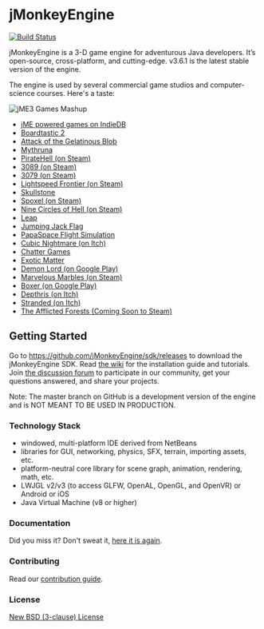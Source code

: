 jMonkeyEngine
=============

[![Build Status](https://github.com/jMonkeyEngine/jmonkeyengine/workflows/Build%20jMonkeyEngine/badge.svg)](https://github.com/jMonkeyEngine/jmonkeyengine/actions)

jMonkeyEngine is a 3-D game engine for adventurous Java developers. It’s open-source, cross-platform, and cutting-edge.
v3.6.1 is the latest stable version of the engine.

The engine is used by several commercial game studios and computer-science courses. Here's a taste:

![jME3 Games Mashup](https://i.imgur.com/nF8WOW6.jpg)

 - [jME powered games on IndieDB](http://www.indiedb.com/engines/jmonkeyengine/games)
 - [Boardtastic 2](https://boardtastic-2.fileplanet.com/apk)
 - [Attack of the Gelatinous Blob](https://attack-gelatinous-blob.softwareandgames.com/)
 - [Mythruna](http://mythruna.com/)
 - [PirateHell (on Steam)](https://store.steampowered.com/app/321080/Pirate_Hell/)
 - [3089 (on Steam)](http://store.steampowered.com/app/263360/)
 - [3079 (on Steam)](http://store.steampowered.com/app/259620/)
 - [Lightspeed Frontier (on Steam)](https://store.steampowered.com/app/548650/Lightspeed_Frontier/)
 - [Skullstone](http://www.skullstonegame.com/)
 - [Spoxel (on Steam)](https://store.steampowered.com/app/746880/Spoxel/)
 - [Nine Circles of Hell (on Steam)](https://store.steampowered.com/app/1200600/Nine_Circles_of_Hell/)
 - [Leap](https://gamejolt.com/games/leap/313308)
 - [Jumping Jack Flag](http://timealias.bplaced.net/jack/)
 - [PapaSpace Flight Simulation](https://www.papaspace.at/)
 - [Cubic Nightmare (on Itch)](https://jaredbgreat.itch.io/cubic-nightmare)
 - [Chatter Games](https://chatter-games.com)
 - [Exotic Matter](https://exoticmatter.io)
 - [Demon Lord (on Google Play)](https://play.google.com/store/apps/details?id=com.dreiInitiative.demonLord&pli=1)
 - [Marvelous Marbles (on Steam)](https://store.steampowered.com/app/2244540/Marvelous_Marbles/)
 - [Boxer (on Google Play)](https://play.google.com/store/apps/details?id=com.tharg.boxer)
 - [Depthris (on Itch)](https://codewalker.itch.io/depthris)
 - [Stranded (on Itch)](https://tgiant.itch.io/stranded)
 - [The Afflicted Forests (Coming Soon to Steam)](https://www.indiedb.com/games/the-afflicted-forests)

## Getting Started

Go to https://github.com/jMonkeyEngine/sdk/releases to download the jMonkeyEngine SDK.
Read [the wiki](https://jmonkeyengine.github.io/wiki) for the installation guide and tutorials.
Join [the discussion forum](http://hub.jmonkeyengine.org/) to participate in our community,
get your questions answered, and share your projects.

Note: The master branch on GitHub is a development version of the engine and is NOT MEANT TO BE USED IN PRODUCTION.

### Technology Stack

 - windowed, multi-platform IDE derived from NetBeans
 - libraries for GUI, networking, physics, SFX, terrain, importing assets, etc.
 - platform-neutral core library for scene graph, animation, rendering, math, etc.
 - LWJGL v2/v3 (to access GLFW, OpenAL, OpenGL, and OpenVR) or Android or iOS
 - Java Virtual Machine (v8 or higher)

### Documentation

Did you miss it? Don't sweat it, [here it is again](https://jmonkeyengine.github.io/wiki).

### Contributing

Read our [contribution guide](https://github.com/jMonkeyEngine/jmonkeyengine/blob/master/CONTRIBUTING.md).

### License

[New BSD (3-clause) License](https://github.com/jMonkeyEngine/jmonkeyengine/blob/master/LICENSE.md)

